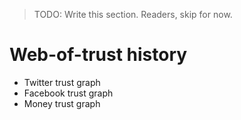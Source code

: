 > TODO: Write this section. Readers, skip for now.

# Web-of-trust history

- Twitter trust graph
- Facebook trust graph
- Money trust graph